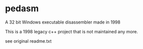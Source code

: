 # pedasm
A 32 bit Windows executable disassembler made in 1998

This is a 1998 legacy c++ project that is not maintained any more.

see original readme.txt
